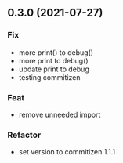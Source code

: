 ## 0.3.0 (2021-07-27)

### Fix

- more print() to debug()
- more print to debug()
- update print to debug
- testing commitizen

### Feat

- remove unneeded import

### Refactor

- set version to commitizen 1.1.1
